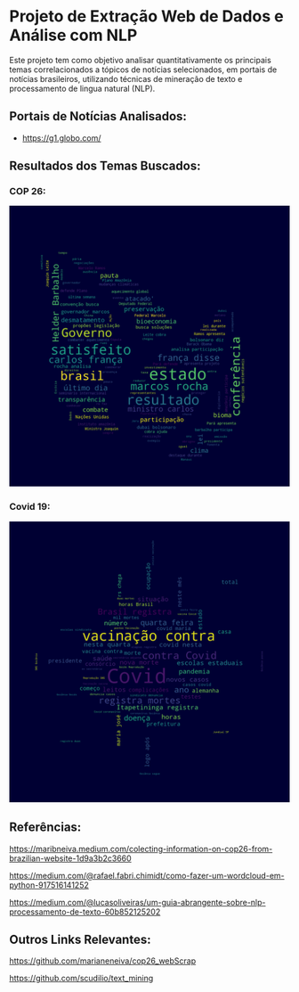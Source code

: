 # Projeto de Extração Web de Dados e Análise com NLP

Este projeto tem como objetivo analisar quantitativamente os principais temas correlacionados a tópicos de notícias selecionados, em portais de notícias brasileiros, utilizando técnicas de mineração de texto e processamento de lingua natural (NLP).

## Portais de Notícias Analisados:
* https://g1.globo.com/

## Resultados dos Temas Buscados:
### COP 26:
[![Result COP 26](https://github.com/lorduakiti/webscraping-to-wordcloud/blob/master/wordcloud-cop26.png)](https://github.com/lorduakiti/webscraping-to-wordcloud/blob/master/wordcloud-cop26.png)

### Covid 19:
[![Result Covid-19](https://github.com/lorduakiti/webscraping-to-wordcloud/blob/master/wordcloud-covid19.png)](https://github.com/lorduakiti/webscraping-to-wordcloud/blob/master/wordcloud-covid19.png)


## Referências: 
https://maribneiva.medium.com/colecting-information-on-cop26-from-brazilian-website-1d9a3b2c3660

https://medium.com/@rafael.fabri.chimidt/como-fazer-um-wordcloud-em-python-917516141252

https://medium.com/@lucasoliveiras/um-guia-abrangente-sobre-nlp-processamento-de-texto-60b852125202


## Outros Links Relevantes:
https://github.com/marianeneiva/cop26_webScrap

https://github.com/scudilio/text_mining

